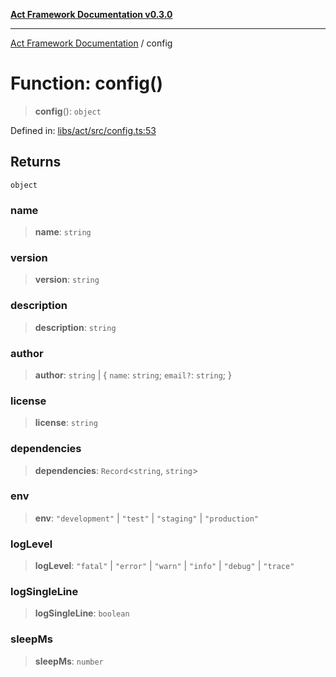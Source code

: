 [**Act Framework Documentation v0.3.0**](../README.md)

***

[Act Framework Documentation](../globals.md) / config

# Function: config()

> **config**(): `object`

Defined in: [libs/act/src/config.ts:53](https://github.com/Rotorsoft/act-root/blob/44434ac9e20b81fc5bbda127e1633a974aa78bcb/libs/act/src/config.ts#L53)

## Returns

`object`

### name

> **name**: `string`

### version

> **version**: `string`

### description

> **description**: `string`

### author

> **author**: `string` \| \{ `name`: `string`; `email?`: `string`; \}

### license

> **license**: `string`

### dependencies

> **dependencies**: `Record`\<`string`, `string`\>

### env

> **env**: `"development"` \| `"test"` \| `"staging"` \| `"production"`

### logLevel

> **logLevel**: `"fatal"` \| `"error"` \| `"warn"` \| `"info"` \| `"debug"` \| `"trace"`

### logSingleLine

> **logSingleLine**: `boolean`

### sleepMs

> **sleepMs**: `number`

